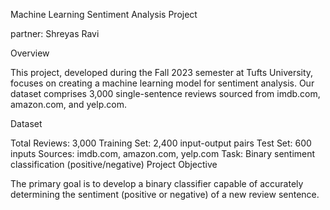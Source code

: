 Machine Learning Sentiment Analysis Project 



partner: Shreyas Ravi


Overview

This project, developed during the Fall 2023 semester at Tufts University, focuses on creating a machine learning model for sentiment analysis. Our dataset comprises 3,000 single-sentence reviews sourced from imdb.com, amazon.com, and yelp.com.

Dataset

Total Reviews: 3,000
Training Set: 2,400 input-output pairs
Test Set: 600 inputs
Sources: imdb.com, amazon.com, yelp.com
Task: Binary sentiment classification (positive/negative)
Project Objective

The primary goal is to develop a binary classifier capable of accurately determining the sentiment (positive or negative) of a new review sentence.
